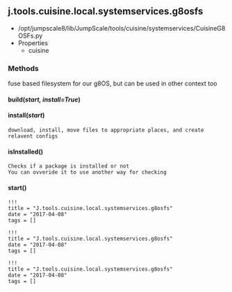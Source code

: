 <!-- toc -->
## j.tools.cuisine.local.systemservices.g8osfs

- /opt/jumpscale8/lib/JumpScale/tools/cuisine/systemservices/CuisineG8OSFs.py
- Properties
    - cuisine

### Methods

fuse based filesystem for our g8OS, but can be used in other context too

#### build(*start, install=True*) 

#### install(*start*) 

```
download, install, move files to appropriate places, and create relavent configs

```

#### isInstalled() 

```
Checks if a package is installed or not
You can ovveride it to use another way for checking

```

#### start() 


```
!!!
title = "J.tools.cuisine.local.systemservices.g8osfs"
date = "2017-04-08"
tags = []
```

```
!!!
title = "J.tools.cuisine.local.systemservices.g8osfs"
date = "2017-04-08"
tags = []
```

```
!!!
title = "J.tools.cuisine.local.systemservices.g8osfs"
date = "2017-04-08"
tags = []
```
